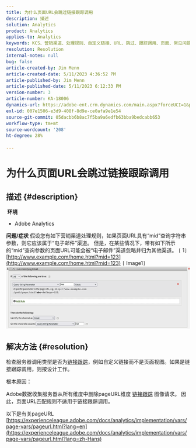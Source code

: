 ```yaml
---
title: 为什么页面URL会跳过链接跟踪调用
description: 描述
solution: Analytics
product: Analytics
applies-to: Analytics
keywords: KCS、营销渠道、处理规则、自定义链接、URL、跳过、跟踪调用、页面、常见问题解答
resolution: Resolution
internal-notes: null
bug: false
article-created-by: Jim Menn
article-created-date: 5/11/2023 4:36:52 PM
article-published-by: Jim Menn
article-published-date: 5/11/2023 6:12:33 PM
version-number: 3
article-number: KA-18006
dynamics-url: https://adobe-ent.crm.dynamics.com/main.aspx?forceUCI=1&pagetype=entityrecord&etn=knowledgearticle&id=fa97f106-1af0-ed11-8849-6045bd006295
exl-id: 007e1506-e3d9-408f-8d9e-ce0afa9e1e54
source-git-commit: 05dacbb6b8ac7f5ba9a6edfb63bba9bedcabb653
workflow-type: tm+mt
source-wordcount: '208'
ht-degree: 28%

---
```


# 为什么页面URL会跳过链接跟踪调用

## 描述 {#description}

<b> 环境</b>
- Adobe Analytics



<b>问题/症状</b>
假设您有如下营销渠道处理规则，如果页面URL具有“mid”查询字符串参数，则它应该属于“电子邮件”渠道。
但是，在某些情况下，带有如下所示的“mid”查询参数的页面URL可能会被“电子邮件”渠道忽略并归为其他渠道。
`[` 1`]`  [http://www.example.com/home.html?mid=123](http://www.example.com/home.html?mid=123)
`[` Image1`]`
![](assets/___fb97f106-1af0-ed11-8849-6045bd006295___.png)


## 解决方法 {#resolution}




检查服务器调用类型是否为[链接跟踪](https://experienceleague.adobe.com/docs/analytics/implementation/vars/functions/tl-method.html?lang=zh-Hans)，例如自定义链接而不是页面视图。如果是链接跟踪调用，则按设计工作。





根本原因：

Adobe数据收集服务器从所有维度中删除pageURL维度 [链接跟踪](https://experienceleague.adobe.com/docs/analytics/implementation/vars/functions/tl-method.html?lang=zh-Hans) 图像请求。 因此，页面URL匹配规则不适用于链接跟踪调用。

以下是有关pageURL [https://experienceleague.adobe.com/docs/analytics/implementation/vars/page-vars/pageurl.html?lang=en](https://experienceleague.adobe.com/docs/analytics/implementation/vars/page-vars/pageurl.html?lang=zh-Hans)
